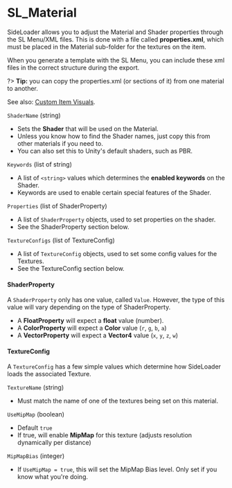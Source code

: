 # SL_Material

SideLoader allows you to adjust the Material and Shader properties through the SL Menu/XML files. This is done with a file called <b>properties.xml</b>, which must be placed in the Material sub-folder for the textures on the item.

When you generate a template with the SL Menu, you can include these xml files in the correct structure during the export.

?> <b>Tip:</b> you can copy the properties.xml (or sections of it) from one material to another.

See also: [Custom Item Visuals](Guides/ItemVisuals.md).

`ShaderName` (string)
* Sets the <b>Shader</b> that will be used on the Material.
* Unless you know how to find the Shader names, just copy this from other materials if you need to.
* You can also set this to Unity's default shaders, such as PBR.

`Keywords` (list of string)
* A list of `<string>` values which determines the <b>enabled keywords</b> on the Shader.
* Keywords are used to enable certain special features of the Shader.

`Properties` (list of ShaderProperty)
* A list of `ShaderProperty` objects, used to set properties on the shader.
* See the ShaderProperty section below.

`TextureConfigs` (list of TextureConfig)
* A list of `TextureConfig` objects, used to set some config values for the Textures.
* See the TextureConfig section below.

#### ShaderProperty

A `ShaderProperty` only has one value, called `Value`. However, the type of this value will vary depending on the type of ShaderProperty.

* A <b>FloatProperty</b> will expect a <b>float</b> value (number).
* A <b>ColorProperty</b> will expect a <b>Color</b> value (`r`, `g`, `b`, `a`)
* A <b>VectorProperty</b> will expect a <b>Vector4</b> value (`x`, `y`, `z`, `w`)

#### TextureConfig

A `TextureConfig` has a few simple values which determine how SideLoader loads the associated Texture.

`TextureName` (string)
* Must match the name of one of the textures being set on this material.

`UseMipMap` (boolean)
* Default `true`
* If true, will enable <b>MipMap</b> for this texture (adjusts resolution dynamically per distance)

`MipMapBias` (integer)
* If `UseMipMap = true`, this will set the MipMap Bias level. Only set if you know what you're doing.